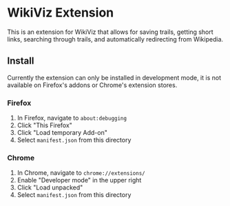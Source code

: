 # WikiViz Extension

This is an extension for WikiViz that allows for saving trails, getting short links, searching through trails, and automatically redirecting from Wikipedia.

## Install

Currently the extension can only be installed in development mode, it is not available on Firefox's addons or Chrome's extension stores.

### Firefox

1. In Firefox, navigate to `about:debugging`
2. Click "This Firefox"
3. Click "Load temporary Add-on"
4. Select `manifest.json` from this directory

### Chrome

1. In Chrome, navigate to `chrome://extensions/`
2. Enable "Developer mode" in the upper right
3. Click "Load unpacked"
4. Select `manifest.json` from this directory

